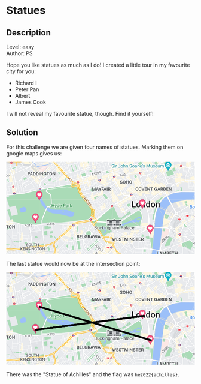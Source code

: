 # Statues

## Description
Level: easy<br/>
Author: PS

Hope you like statues as much as I do!
I created a little tour in my favourite city for you:

- Richard I
- Peter Pan
- Albert
- James Cook

I will not reveal my favourite statue, though. Find it yourself!

## Solution

For this challenge we are given four names of statues. Marking them on google maps gives us:

![](statues.png)

The last statue would now be at the intersection point:

![](statues_intersection.png)

There was the "Statue of Achilles" and the flag was `he2022{achilles}`.

